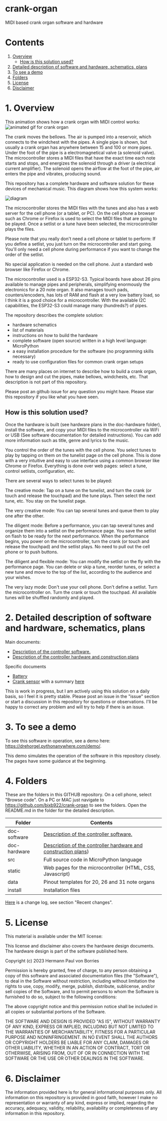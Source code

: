 # crank-organ

MIDI based crank organ software and hardware

# Contents
1.  [Overview](#1-overview)
     * [How is this solution used?](#how-is-this-solution-used)
2.  [Detailed description of software and hardware, schematics, plans](#2-detailed-description-of-software-and-hardware-schematics-plans)
3.  [To see a demo](#3-to-see-a-demo)
4.  [Folders](#4-folders)
5.  [License](#5-license)
6.  [Disclaimer](#6-disclaimer)
# 1. Overview


This animation shows how a crank organ with MIDI control works:
![animated gif for crank organ](animacion_organillo.gif)

The crank moves the bellows. The air is pumped into a reservoir, which connects to the windchest with the pipes. A single pipe is shown, but usually a crank organ has anywhere between 15 and 100 or more pipes. Under the foot of the pipe is a electromagnetical valve (a solenoid valve). The microcontroller stores a MIDI files that have the exact time each note starts and stops, and energizes the solenoid through a driver (a electrical current amplifier). The solenoid opens the airflow at the foot of the pipe, air enters the pipe and vibrates, producing sound. 

This repository has a complete hardware and software solution for these devices of mechanical music. This diagram shows how this system works:

![diagram](diagram.png)

The microcontroller stores the MIDI files with the tunes and also has a web server for the cell phone (or a tablet, or PC). On the cell phone a browser such as Chrome or Firefox is used to select the MIDI files that are going to be played. Once a setlist or a tune have been selected, the microcontroller plays the files.

Please note that you really don't need a cell phone or tablet to perform: If you define a setlist, you just turn on the microcontroller and start going. You'll only need a cell phone during performance if you want to change the order of the setlist.

No special application is needed on the cell phone. Just a standard web browser like Firefox or Chrome.

The microcontroller used is a ESP32-S3. Typical boards have about 26 pins available to manage pipes and peripherals, simplifying enormously the electronics for a 20 note organ. It also manages touch pads, counters/encoders, has lots of RAM and flash at a very low battery load, so I think it is a good choice for a microcontroller.  With the available I2C capabilities, the ESP32-S3 could manage many (hundreds?) of pipes.

The repository describes the complete solution:
* hardware schematics
* list of materials
* instructions on how to build the hardware
* complete software (open source) written in a high level language: MicroPython
* a easy installation procedure for the software (no programming skills necessary)
* ready to use configuration files for common crank organ setups

There are many places on internet to describe how to build a crank organ, how to design and cut the pipes, make bellows, windchests, etc.  That description is not part of this repository.

Please post an github issue for any question you might have. Please star this repository if you like what you have seen.

## How is this solution used?

Once the hardware is built (see hardware plans in the doc-hardware folder), install the software, and copy your MIDI files to the microcontroller via WiFi or USB (See software documentation for detailed instructions). You can add more information such as title, genre and lyrics to the music.

You control the order of the tunes with the cell phone. You select tunes to play by tapping on them on the tunelist page on the cell phone. This is done with a very intuitive and easy to use interface using a common browser like Chrome or Firefox. Everything is done over web pages: select a tune, control setlists, configuration, etc.

There are several ways to select tunes to be played:

The creative mode: Tap on a tune on the tunelist, and turn the crank (or touch and release the touchpad) and the tune plays. Then select the next tune, etc. You stay on the tunelist page.

The very creative mode: You can tap several tunes and queue them to play one after the other.

The diligent mode: Before a performance, you can tap several tunes and organize them into a setlist on the performance page. You save the setlist on flash to be ready for the next performance. When the performance begins, you power on the microcontroller, turn the crank (or touch and release the touchpad) and the setlist plays. No need to pull out the cell phone or to push buttons.

The diligent and flexible mode: You can modify the setlist on the fly with the performance page. You can delete or skip a tune, reorder tunes, or select a new tune and move to the top of the list, according to the audience and your wishes.

The very lazy mode: Don't use your cell phone. Don't define a setlist. Turn the microcontroller on. Turn the crank or touch the touchpad. All available tunes will be shuffled randomly and played. 

# 2. Detailed description of software and hardware, schematics, plans
Main documents:

* [Description of the controller software.](doc-software/README.md)
* [Description of the controller hardware and construction plans](doc-hardware/README.md)

Specific documents
* [Battery](doc-hardware/batery.md)
* [Crank sensor](doc-hardware/crank-sensor.md) with a summary [here](doc-hardware/README.md#10-crank-rotation-sensor)


This is work in progress, but I am actively using this solution on a daily basis, so I feel it is pretty stable. Please post an issue in the "issue" section or start a discussion in this repository for questions or observations.  I'll be happy to correct any problem and will try to help if there is an issue.

# 3. To see a demo
To see this software in operation, see a demo here: https://drehorgel.pythonanywhere.com/demo/.

This demo simulates the operation of the software in this repository closely. The pages have some guidance at the beginning.


# 4. Folders

These are the folders in this GITHUB repository. On a cell phone, select "Browse code". On a PC or MAC just navigate to https://github.com/bixb922/crank-organ to see the folders. Open the README.md in the folder for the detailed description.


| Folder     | Contents                             |
|------------|--------------------------------------|
|doc-software|[Description of the controller software.](doc-software/README.md) |
|doc-hardware|[Description of the controller hardware and construction plans](doc-hardware/README.md))|
|src| Full source code in MicroPython language |
|static| Web pages for the microcontroller (HTML, CSS, Javascript)   |
|data| Pinout templates for 20, 26 and 31 note organs |
|install|Installation files                      |

[Here](doc-software/README.md) is a change log, see section "Recent changes".

# 5. License

This material is available under the MIT license:

This license and disclaimer also covers the hardware design documents. The hardware design is part of the software published here.

Copyright (c) 2023 Hermann Paul von Borries

Permission is hereby granted, free of charge, to any person obtaining a copy
of this software and associated documentation files (the "Software"), to deal
in the Software without restriction, including without limitation the rights
to use, copy, modify, merge, publish, distribute, sublicense, and/or sell
copies of the Software, and to permit persons to whom the Software is
furnished to do so, subject to the following conditions:

The above copyright notice and this permission notice shall be included in all
copies or substantial portions of the Software.

THE SOFTWARE AND DESIGN IS PROVIDED "AS IS", WITHOUT WARRANTY OF ANY KIND, EXPRESS OR
IMPLIED, INCLUDING BUT NOT LIMITED TO THE WARRANTIES OF MERCHANTABILITY,
FITNESS FOR A PARTICULAR PURPOSE AND NONINFRINGEMENT. IN NO EVENT SHALL THE
AUTHORS OR COPYRIGHT HOLDERS BE LIABLE FOR ANY CLAIM, DAMAGES OR OTHER
LIABILITY, WHETHER IN AN ACTION OF CONTRACT, TORT OR OTHERWISE, ARISING FROM,
OUT OF OR IN CONNECTION WITH THE SOFTWARE OR THE USE OR OTHER DEALINGS IN THE
SOFTWARE.

# 6. Disclaimer

The information provided here is for general informational purposes only. All information on this repository is provided in good faith, however I make no representation or warranty of any kind, express or implied, regarding the accuracy, adequacy, validity, reliability, availability or completeness of any information in this repository. 



